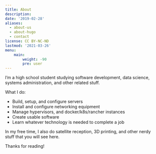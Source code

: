 ```yaml
---
title: About
description:
date: '2019-02-28'
aliases:
  - about-us
  - about-hugo
  - contact
license: CC BY-NC-ND
lastmod: '2021-03-26'
menu:
    main:
        weight: -90
        pre: user
---
```


I’m a high school student studying software development, data science, systems administration, and other related stuff.

What I do:

 - Build, setup, and configure servers
 - Install and configure networking equipment
 - Manage hypervisors, and docker/k8s/rancher instances
 - Create usable software
 - Learn whatever technology is needed to complete a job


In my free time, I also do satellite reception, 3D printing, and other nerdy stuff that you will see here.

Thanks for reading!
